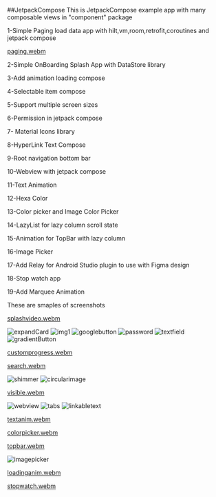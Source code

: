  ##JetpackCompose
This is JetpackCompose example app with many composable views in "component" package   

1-Simple Paging load data app with hilt,vm,room,retrofit,coroutines and jetpack compose    

[paging.webm](https://github.com/HusseinKamal/JetpackCompose/assets/29864161/cce2ed32-b315-41aa-98d4-41e89efc5143)


2-Simple OnBoarding Splash App with DataStore library   

3-Add animation loading compose    

4-Selectable item compose   

5-Support multiple screen sizes    

6-Permission in jetpack compose   

7- Material Icons library   

8-HyperLink Text Compose   

9-Root navigation bottom bar   

10-Webview with jetpack compose   

11-Text Animation   

12-Hexa Color   

13-Color picker and Image Color Picker   

14-LazyList for lazy column scroll state   

15-Animation for TopBar with lazy column   

16-Image Picker   

17-Add Relay for Android Studio plugin to use with Figma design   

18-Stop watch app   

19-Add Marquee Animation 

These are smaples of screenshots 

[splashvideo.webm](https://github.com/HusseinKamal/JetpackCompose/assets/29864161/28bfdfa0-0621-4305-83f9-3aade50d0d57)

![expandCard](https://github.com/HusseinKamal/JetpackCompose/assets/29864161/da8bf17c-1747-4afd-b05c-3064e7e349f3)
![img1](https://github.com/HusseinKamal/JetpackCompose/assets/29864161/fa8227d0-b8ff-4503-a3a2-e3e512737459)
![googlebutton](https://github.com/HusseinKamal/JetpackCompose/assets/29864161/4a624820-4097-4dbe-a2d4-01bb7386b41b)
![password](https://github.com/HusseinKamal/JetpackCompose/assets/29864161/6d1f526c-74a6-4d8c-8af1-d6f21c62cb9c)
![textfield](https://github.com/HusseinKamal/JetpackCompose/assets/29864161/5495b7ab-5098-42ac-89bd-988f67fa6f5a)
![gradientButton](https://github.com/HusseinKamal/JetpackCompose/assets/29864161/c5174b9a-59d2-47b2-8c87-e4fa9f46067e)

[customprogress.webm](https://github.com/HusseinKamal/JetpackCompose/assets/29864161/a4132b5a-3ac1-4907-81f1-38bc07587527)

[search.webm](https://github.com/HusseinKamal/JetpackCompose/assets/29864161/fe210aa2-bd30-4e9a-bf01-1621320af681)

![shimmer](https://github.com/HusseinKamal/JetpackCompose/assets/29864161/aeee2bc2-96d0-42be-9167-2dbebb682e03)
![circularimage](https://github.com/HusseinKamal/JetpackCompose/assets/29864161/b84fa1a1-2816-4362-b795-eaf4d9e3dda9)

[visible.webm](https://github.com/HusseinKamal/JetpackCompose/assets/29864161/73b73715-f5bf-48ee-91b4-5425c41d0951)

![webview](https://github.com/HusseinKamal/JetpackCompose/assets/29864161/b7dd2cd1-93ff-421e-b618-54ec46b79f18)
![tabs](https://github.com/HusseinKamal/JetpackCompose/assets/29864161/b3d149f7-d1ec-4ca3-947e-dfed5f026d87)
![linkabletext](https://github.com/HusseinKamal/JetpackCompose/assets/29864161/850a5c25-3bc7-4914-b3d2-36d843120ca1)

[textanim.webm](https://github.com/HusseinKamal/JetpackCompose/assets/29864161/3c590957-50ec-4ecb-bd94-c58641e96018)

[colorpicker.webm](https://github.com/HusseinKamal/JetpackCompose/assets/29864161/5087a49b-c324-4976-b690-db573fa94c62)

[topbar.webm](https://github.com/HusseinKamal/JetpackCompose/assets/29864161/a937b4de-3caa-49f2-b5be-fed7945fea96)

![imagepicker](https://github.com/HusseinKamal/JetpackCompose/assets/29864161/db612163-8e8b-4535-a0ed-e6c68c91225b)

[loadinganim.webm](https://github.com/HusseinKamal/JetpackCompose/assets/29864161/45d97261-b763-4851-abb9-a69cfe97a4ad)

[stopwatch.webm](https://github.com/HusseinKamal/JetpackCompose/assets/29864161/d948f671-cb5e-4637-bba5-0b783ed0b6c3)





